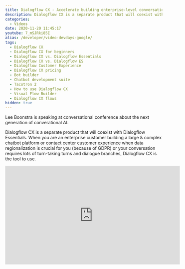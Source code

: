 ```yaml
---
title: Dialogflow CX - Accelerate building enterprise-level conversational experiences
description: Dialogflow CX is a separate product that will coexist with Dialogflow Essentials. This video explains the new concepts of Dialogflow CX, such as Flows, Pages and the visual flow builder.
categories:
  - Videos
date: 2020-11-20 11:45:17
youtube: 7_mSJRki85E
alias: /developer/video-devdays-google/
tags:
  - Dialogflow CX
  - Dialogflow CX for beginners
  - Dialogflow CX vs. Dialogflow Essentials
  - Dialogflow CX vs. Dialogflow ES
  - Dialogflow Customer Experience
  - Dialogflow CX pricing
  - Bot builder
  - Chatbot development suite
  - Tacotron 2
  - How to use Dialogflow CX
  - Visual Flow Builder
  - Dialogflow CX flows
hidden: true
---
```


Lee Boonstra is speaking at conversational conference about the next generation of converational AI.

<!--more-->

Dialogflow CX is a separate product that will coexist with Dialogflow Essentials. When you are an enterprise customer building a large & complex chatbot platform or contact center customer experience when data regionalization is crucial for you (because of GDPR) or your conversation requires lots of turn-taking turns and dialogue branches, Dialogflow CX is the tool to use.

<iframe width="560" height="315" src="https://www.youtube.com/embed/7_mSJRki85E" frameborder="0" allow="accelerometer; autoplay; encrypted-media; gyroscope; picture-in-picture" allowfullscreen></iframe>